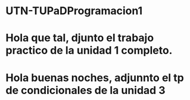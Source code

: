 # UTN-TUPaDProgramacion1
# Hola que tal, djunto el trabajo practico de la unidad 1 completo.
# Hola buenas noches, adjunnto el tp de condicionales de la unidad 3 
